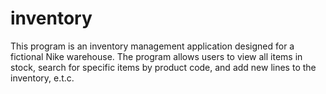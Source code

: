# inventory
This program is an inventory management application designed for a fictional Nike warehouse. The program allows users to view all items in stock, search for specific items by product code, and add new lines to the inventory, e.t.c.
